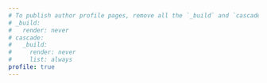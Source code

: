 ```yaml
---
# To publish author profile pages, remove all the `_build` and `cascade` settings below.
# _build:
#   render: never
# cascade:
#   _build:
#     render: never
#     list: always
profile: true
---
```

